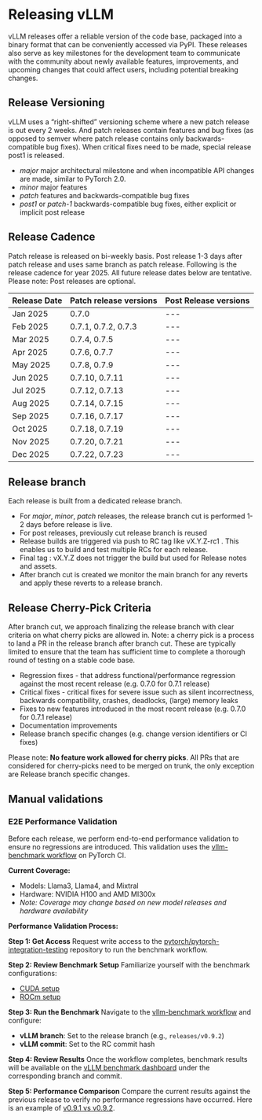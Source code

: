 # Releasing vLLM

vLLM releases offer a reliable version of the code base, packaged into a binary format that can be conveniently accessed via PyPI. These releases also serve as key milestones for the development team to communicate with the community about newly available features, improvements, and upcoming changes that could affect users, including potential breaking changes.

## Release Versioning

vLLM uses a “right-shifted” versioning scheme where a new patch release is out every 2 weeks. And patch releases contain features and bug fixes (as opposed to semver where patch release contains only backwards-compatible bug fixes). When critical fixes need to be made, special release post1 is released.

* _major_ major architectural milestone and when incompatible API changes are made, similar to PyTorch 2.0.
* _minor_ major features
* _patch_ features and backwards-compatible bug fixes
* _post1_ or _patch-1_ backwards-compatible bug fixes, either explicit or implicit post release

## Release Cadence

Patch release is released on bi-weekly basis. Post release 1-3 days after patch release and uses same branch as patch release.
Following is the release cadence for year 2025. All future release dates below are tentative. Please note: Post releases are optional.

| Release Date | Patch release versions | Post Release versions |
| --- | --- | --- |
| Jan 2025 | 0.7.0 | --- |
| Feb 2025 | 0.7.1, 0.7.2, 0.7.3  | --- |
| Mar 2025 | 0.7.4, 0.7.5 | --- |
| Apr 2025 | 0.7.6, 0.7.7 | --- |
| May 2025 | 0.7.8, 0.7.9 | --- |
| Jun 2025 | 0.7.10, 0.7.11 | --- |
| Jul 2025 | 0.7.12, 0.7.13 | --- |
| Aug 2025 | 0.7.14, 0.7.15 | --- |
| Sep 2025 | 0.7.16, 0.7.17 | --- |
| Oct 2025 | 0.7.18, 0.7.19 | --- |
| Nov 2025 | 0.7.20, 0.7.21 | --- |
| Dec 2025 | 0.7.22, 0.7.23 | --- |

## Release branch

Each release is built from a dedicated release branch.

* For _major_, _minor_, _patch_ releases, the release branch cut is performed 1-2 days before release is live.
* For post releases, previously cut release branch is reused
* Release builds are triggered via push to RC tag like vX.Y.Z-rc1 . This enables us to build and test multiple RCs for each release.
* Final tag : vX.Y.Z does not trigger the build but used for Release notes and assets.
* After branch cut is created we monitor the main branch for any reverts and apply these reverts to a release branch.

## Release Cherry-Pick Criteria

After branch cut, we approach finalizing the release branch with clear criteria on what cherry picks are allowed in. Note: a cherry pick is a process to land a PR in the release branch after branch cut. These are typically limited to ensure that the team has sufficient time to complete a thorough round of testing on a stable code base.

* Regression fixes - that address functional/performance regression against the most recent release (e.g. 0.7.0 for 0.7.1 release)
* Critical fixes - critical fixes for severe issue such as silent incorrectness, backwards compatibility, crashes, deadlocks, (large) memory leaks
* Fixes to new features introduced in the most recent release (e.g. 0.7.0 for 0.7.1 release)
* Documentation improvements
* Release branch specific changes (e.g. change version identifiers or CI fixes)

Please note: **No feature work allowed for cherry picks**. All PRs that are considered for cherry-picks need to be merged on trunk, the only exception are Release branch specific changes.

## Manual validations

### E2E Performance Validation

Before each release, we perform end-to-end performance validation to ensure no regressions are introduced. This validation uses the [vllm-benchmark workflow](https://github.com/pytorch/pytorch-integration-testing/actions/workflows/vllm-benchmark.yml) on PyTorch CI.

**Current Coverage:**

* Models: Llama3, Llama4, and Mixtral
* Hardware: NVIDIA H100 and AMD MI300x
* _Note: Coverage may change based on new model releases and hardware availability_

**Performance Validation Process:**

**Step 1: Get Access**
Request write access to the [pytorch/pytorch-integration-testing](https://github.com/pytorch/pytorch-integration-testing) repository to run the benchmark workflow.

**Step 2: Review Benchmark Setup**
Familiarize yourself with the benchmark configurations:

* [CUDA setup](https://github.com/pytorch/pytorch-integration-testing/tree/main/vllm-benchmarks/benchmarks/cuda)
* [ROCm setup](https://github.com/pytorch/pytorch-integration-testing/tree/main/vllm-benchmarks/benchmarks/rocm)

**Step 3: Run the Benchmark**
Navigate to the [vllm-benchmark workflow](https://github.com/pytorch/pytorch-integration-testing/actions/workflows/vllm-benchmark.yml) and configure:

* **vLLM branch**: Set to the release branch (e.g., `releases/v0.9.2`)
* **vLLM commit**: Set to the RC commit hash

**Step 4: Review Results**
Once the workflow completes, benchmark results will be available on the [vLLM benchmark dashboard](https://hud.pytorch.org/benchmark/llms?repoName=vllm-project%2Fvllm) under the corresponding branch and commit.

**Step 5: Performance Comparison**
Compare the current results against the previous release to verify no performance regressions have occurred. Here is an
example of [v0.9.1 vs v0.9.2](https://hud.pytorch.org/benchmark/llms?startTime=Thu%2C%2017%20Apr%202025%2021%3A43%3A50%20GMT&stopTime=Wed%2C%2016%20Jul%202025%2021%3A43%3A50%20GMT&granularity=week&lBranch=releases/v0.9.1&lCommit=b6553be1bc75f046b00046a4ad7576364d03c835&rBranch=releases/v0.9.2&rCommit=a5dd03c1ebc5e4f56f3c9d3dc0436e9c582c978f&repoName=vllm-project%2Fvllm&benchmarkName=&modelName=All%20Models&backendName=All%20Backends&modeName=All%20Modes&dtypeName=All%20DType&deviceName=All%20Devices&archName=All%20Platforms).
